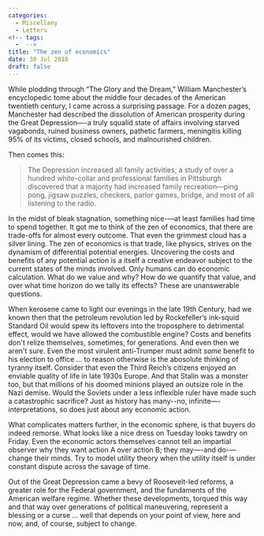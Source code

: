 ```yaml
---
categories:
  - Miscellany
  - Letters
<!-- tags:
  -  -->
title: "The zen of economics"
date: 30 Jul 2018
draft: false
---
```

While plodding through “The Glory and the Dream,” William Manchester’s encyclopedic tome about the middle four decades of the American twentieth century, I came across a surprising passage. For a dozen pages, Manchester had described the dissolution of American prosperity during the Great Depression—-a truly squalid state of affairs involving starved vagabonds, ruined business owners, pathetic farmers, meningitis killing 95% of its victims, closed schools, and malnourished children. 

Then comes this: 

>The Depression increased all family activities; a study of over a hundred white-collar and professional families in Pittsburgh discovered that a majority had increased family recreation—ping pong, jigsaw puzzles, checkers, parlor games, bridge, and most of all listening to the radio.

In the midst of bleak stagnation, something nice-—at least families had time to spend together. It got me to think of the zen of economics, that there are trade-offs for almost every outcome. That even the grimmest cloud has a silver lining. The zen of economics is that trade, like physics, strives on the dynamism of differential potential energies. Uncovering the costs and benefits of any potential action is a itself a creative endeavor subject to the current states of the minds involved. Only humans can do economic calculation. What do we value and why? How do we quantify that value, and over what time horizon do we tally its effects? These are unanswerable questions. 

When kerosene came to light our evenings in the late 19th Century, had we known then that the petroleum revolution led by Rockefeller’s ink-squid Standard Oil would spew its leftovers into the troposphere to detrimental effect, would we have allowed the combustible engine? Costs and benefits don't relize themselves, sometimes, for generations. And even then we aren't sure. Even the most virulent anti-Trumper must admit *some* benefit to his election to office ... to reason otherwise is the abosolute thinking of tyranny itself. Consider that even the Third Reich’s citizens enjoyed an enviable quality of life in late 1930s Europe. And that Stalin was a monster too, but that millions of his doomed minions played an outsize role in the Nazi demise. Would the Soviets under a less inflexible ruler have made such a catastrophic sacrifice? Just as history has many--no, infinite—-interpretations, so does just about any economic action. 

What complicates matters further, in the economic sphere, is that buyers do indeed remorse. What looks like a nice dress on Tuesday looks tawdry on Friday. Even the economic actors themselves cannot tell an impartial observer why they want action A over action B; they may—-and do-—change their minds. Try to model utility theory when the utility itself is under constant dispute across the savage of time. 

Out of the Great Depression came a bevy of Roosevelt-led reforms, a greater role for the Federal government, and the fundaments of the American welfare regime. Whether these developments, torqued this way and that way over generations of political maneuvering, represent a blessing or a curse … well that depends on your point of view, here and now, and, of course, subject to change. 
